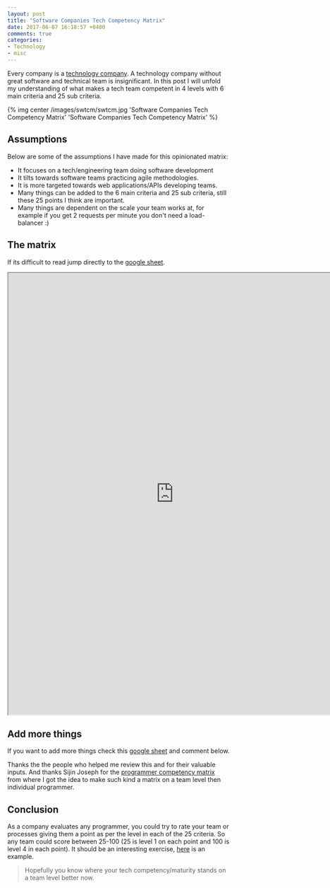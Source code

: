 ```yaml
---
layout: post
title: "Software Companies Tech Competency Matrix"
date: 2017-06-07 16:18:57 +0400
comments: true
categories:
- Technology
- misc
---
```


Every company is a [technology company](https://www.forbes.com/sites/forbestechcouncil/2017/01/23/why-every-company-is-a-technology-company/#62d4503657ae). A technology company without great software and technical team is insignificant. In this post I will unfold my understanding of what makes a tech team competent in 4 levels with 6 main criteria and 25 sub criteria.

{% img center /images/swtcm/swtcm.jpg 'Software Companies Tech Competency Matrix' 'Software Companies Tech Competency Matrix' %}

<!-- more -->

## Assumptions

Below are some of the assumptions I have made for this opinionated matrix:

* It focuses on a tech/engineering team doing software development
* It tilts towards software teams practicing agile methodologies.
* It is more targeted towards web applications/APIs developing teams.
* Many things can be added to the 6 main criteria and 25 sub criteria, still these 25 points I think are important.
* Many things are dependent on the scale your team works at, for example if you get 2 requests per minute you don't need a load-balancer :)



## The matrix

If its difficult to read jump directly to the [google sheet](https://docs.google.com/spreadsheets/d/1uDx5RG8k7Oxl6REGPgZIG-qqCNfn3E8WwczPPyoWvSA/edit?usp=sharing).

<iframe src="https://docs.google.com/spreadsheets/d/1uDx5RG8k7Oxl6REGPgZIG-qqCNfn3E8WwczPPyoWvSA/pubhtml?gid=0&amp;single=true&amp;widget=false&amp;headers=false" width="750px" height="1000px"></iframe>

## Add more things

If you want to add more things check this [google sheet](https://docs.google.com/spreadsheets/d/1uDx5RG8k7Oxl6REGPgZIG-qqCNfn3E8WwczPPyoWvSA/edit?usp=sharing) and comment below.

Thanks the the people who helped me review this and for their valuable inputs. And thanks Sijin Joseph for the [programmer competency matrix](http://sijinjoseph.com/programmer-competency-matrix/) from where I got the idea to
make such kind a matrix on a team level then individual programmer.

## Conclusion

As a company evaluates any programmer, you could try to rate your team or processes giving them a point as per the level in each of the 25 criteria.
So any team could score between 25-100 (25 is level 1 on each point and 100 is level 4 in each point). It should be an interesting exercise, [here](https://docs.google.com/spreadsheets/d/1nenLo3uV3xN0PBt-heg0HLogLgHKw32QFeF4wj6Hdqs/edit?usp=sharing) is an example.

> Hopefully you know where your tech competency/maturity stands on a team level better now.
